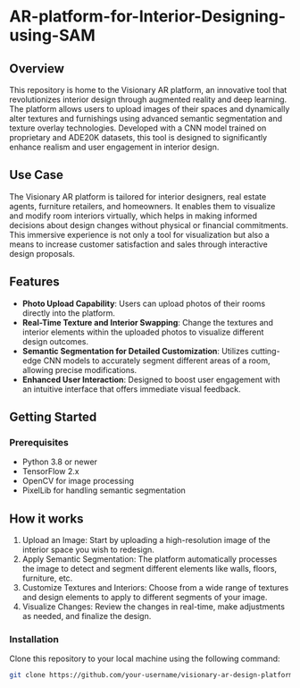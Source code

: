 # AR-platform-for-Interior-Designing-using-SAM

## Overview

This repository is home to the Visionary AR platform, an innovative tool that revolutionizes interior design through augmented reality and deep learning. The platform allows users to upload images of their spaces and dynamically alter textures and furnishings using advanced semantic segmentation and texture overlay technologies. Developed with a CNN model trained on proprietary and ADE20K datasets, this tool is designed to significantly enhance realism and user engagement in interior design.

## Use Case

The Visionary AR platform is tailored for interior designers, real estate agents, furniture retailers, and homeowners. It enables them to visualize and modify room interiors virtually, which helps in making informed decisions about design changes without physical or financial commitments. This immersive experience is not only a tool for visualization but also a means to increase customer satisfaction and sales through interactive design proposals.

## Features

- **Photo Upload Capability**: Users can upload photos of their rooms directly into the platform.
- **Real-Time Texture and Interior Swapping**: Change the textures and interior elements within the uploaded photos to visualize different design outcomes.
- **Semantic Segmentation for Detailed Customization**: Utilizes cutting-edge CNN models to accurately segment different areas of a room, allowing precise modifications.
- **Enhanced User Interaction**: Designed to boost user engagement with an intuitive interface that offers immediate visual feedback.

## Getting Started

### Prerequisites

- Python 3.8 or newer
- TensorFlow 2.x
- OpenCV for image processing
- PixelLib for handling semantic segmentation

## How it works

1. Upload an Image: Start by uploading a high-resolution image of the interior space you wish to redesign.
2. Apply Semantic Segmentation: The platform automatically processes the image to detect and segment different elements like walls, floors, furniture, etc.
3. Customize Textures and Interiors: Choose from a wide range of textures and design elements to apply to different segments of your image.
4. Visualize Changes: Review the changes in real-time, make adjustments as needed, and finalize the design.

### Installation

Clone this repository to your local machine using the following command:
```bash
git clone https://github.com/your-username/visionary-ar-design-platform.git
